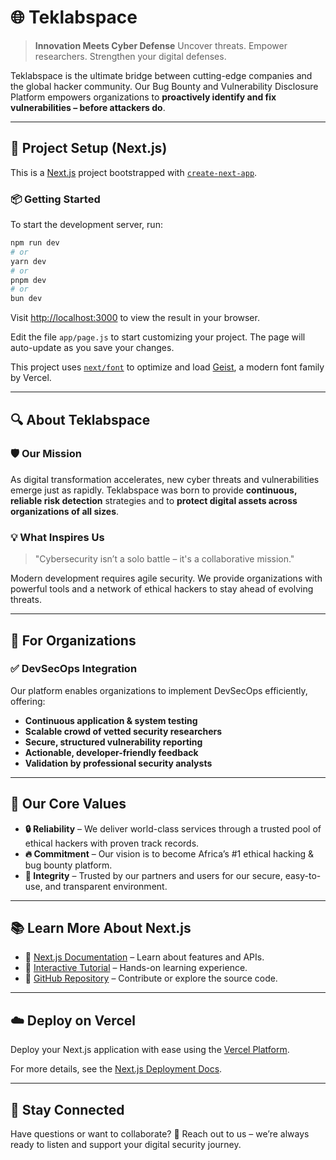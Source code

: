 # 🌐 Teklabspace

> **Innovation Meets Cyber Defense** Uncover threats. Empower researchers.
> Strengthen your digital defenses.

Teklabspace is the ultimate bridge between cutting-edge companies and the global
hacker community. Our Bug Bounty and Vulnerability Disclosure Platform empowers
organizations to **proactively identify and fix vulnerabilities – before
attackers do**.

---

## 🚀 Project Setup (Next.js)

This is a [Next.js](https://nextjs.org/) project bootstrapped with
[`create-next-app`](https://github.com/vercel/next.js/tree/canary/packages/create-next-app).

### 📦 Getting Started

To start the development server, run:

```bash
npm run dev
# or
yarn dev
# or
pnpm dev
# or
bun dev
```

Visit [http://localhost:3000](http://localhost:3000) to view the result in your
browser.

Edit the file `app/page.js` to start customizing your project. The page will
auto-update as you save your changes.

This project uses
[`next/font`](https://nextjs.org/docs/app/building-your-application/optimizing/fonts)
to optimize and load [Geist](https://vercel.com/font), a modern font family by
Vercel.

---

## 🔍 About Teklabspace

### 🛡️ Our Mission

As digital transformation accelerates, new cyber threats and vulnerabilities
emerge just as rapidly. Teklabspace was born to provide **continuous, reliable
risk detection** strategies and to **protect digital assets across organizations
of all sizes**.

### 💡 What Inspires Us

> "Cybersecurity isn’t a solo battle – it's a collaborative mission."

Modern development requires agile security. We provide organizations with
powerful tools and a network of ethical hackers to stay ahead of evolving
threats.

---

## 🏢 For Organizations

### ✅ DevSecOps Integration

Our platform enables organizations to implement DevSecOps efficiently, offering:

- **Continuous application & system testing**
- **Scalable crowd of vetted security researchers**
- **Secure, structured vulnerability reporting**
- **Actionable, developer-friendly feedback**
- **Validation by professional security analysts**

---

## 🔑 Our Core Values

- **🔒 Reliability** – We deliver world-class services through a trusted pool of
  ethical hackers with proven track records.
- **🔥 Commitment** – Our vision is to become Africa’s #1 ethical hacking & bug
  bounty platform.
- **🤝 Integrity** – Trusted by our partners and users for our secure,
  easy-to-use, and transparent environment.

---

## 📚 Learn More About Next.js

- 📘 [Next.js Documentation](https://nextjs.org/docs) – Learn about features and
  APIs.
- 🧪 [Interactive Tutorial](https://nextjs.org/learn) – Hands-on learning
  experience.
- 🔗 [GitHub Repository](https://github.com/vercel/next.js) – Contribute or
  explore the source code.

---

## ☁️ Deploy on Vercel

Deploy your Next.js application with ease using the
[Vercel Platform](https://vercel.com/new?utm_medium=default-template&filter=next.js&utm_source=create-next-app&utm_campaign=create-next-app-readme).

For more details, see the
[Next.js Deployment Docs](https://nextjs.org/docs/app/building-your-application/deploying).

---

## 📢 Stay Connected

Have questions or want to collaborate? 📧 Reach out to us – we’re always ready
to listen and support your digital security journey.
